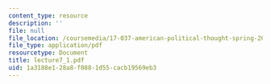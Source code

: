 ```yaml
---
content_type: resource
description: ''
file: null
file_location: /coursemedia/17-037-american-political-thought-spring-2004/1a3188e128a8f0881d55cacb19569eb3_lecture7_1.pdf
file_type: application/pdf
resourcetype: Document
title: lecture7_1.pdf
uid: 1a3188e1-28a8-f088-1d55-cacb19569eb3
---
```

